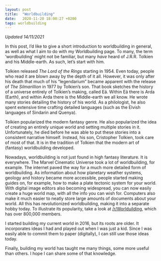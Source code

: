 ```yaml
---
layout: post
title:  "Worldbuilding"
date:   2020-11-20 18:00:27 +0200
tags: worldbuilding
---
```


_Updated 14/11/2021_

In this post, I’d like to give a short introduction to worldbuilding in general, as well as what I aim to do with my Worldbuilding page. To many, the term ‘wordbuilding’ might not be familiar, but many _have_ heard of J.R.R. Tolkien and his Middle-earth. As such, let’s start with him.

Tolkien released _The Lord of the Rings_ starting in 1954. Even today, people who read it are blown away by the depth of it all. However, it was only after his death that much of his “legendarium” became apparent with the release of _The Silmarillion_ in 1977 by Tolkien’s son. That book sketches the history of a universe entirely of Tolkien’s making, called Eä. Within Eä there is Arda (Earth), and within Arda there is the Middle-earth we all know. He wrote many stories detailing the history of his world. As a philologist, he also spent extensive time crafting detailed languages (such as the Elvish languages of Sindarin and Quenya).

Tolkien popularized the modern fantasy genre. He also popularized the idea of creating an entirely unique world and setting multiple stories in it. Unfortunately, he died before he was able to put these stories into a consistent narrative himself. Instead, his son, Cristopher Tolkien, took care of most of that. It is in the tradition of Tolkien that the modern art of (fantasy) worldbuilding developed.

Nowadays, worldbuilding is not just found in high fantasy literature. It is everywhere. The Marvel Cinematic Universe took a lot of worldbuilding, for example. The internet paved the way for a much more detailed form of worldbuilding. As information about how planetary weather systems, geology and history became more accessible, people started making guides on, for example, how to make a plate tectonic system for your world. With digital image editors also becoming widespread, you can now easily create a huge world map, with all the info you can wish for. Computers also make it much easier to neatly store large amounts of documents about your world. All this has revolutionized worldbuilding, making it into a separate hobby today. To illustrate its popularity, take a look at [/r/Worlduilding](https://www.reddit.com/r/worldbuilding), which has over 800,000 members.

I started building my current world in 2016, but its roots are older. It incorporates ideas I had and played out when I was just a kid. Since I was easily able to commit them to paper (digitally), I can still use those ideas today.

Finally, building my world has taught me many things, some more useful than others. I hope I can share some of that knowledge.

